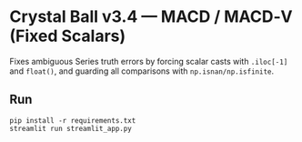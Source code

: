 # Crystal Ball v3.4 — MACD / MACD‑V (Fixed Scalars)

Fixes ambiguous Series truth errors by forcing scalar casts with `.iloc[-1]` and `float()`,
and guarding all comparisons with `np.isnan/np.isfinite`.

## Run
```
pip install -r requirements.txt
streamlit run streamlit_app.py
```
